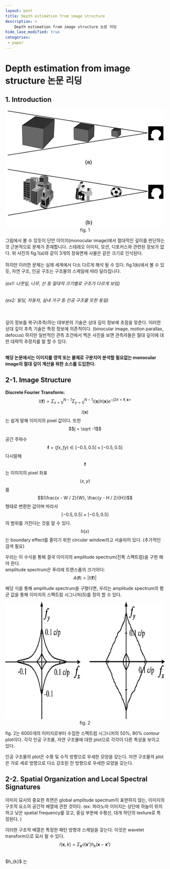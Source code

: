 ```yaml
---
layout: post
title: Depth estimation from image structure
description: >
    Depth estimation from image structure 논문 리딩
hide_lase_modified: true
categories:
 - paper
---
```


# Depth estimation from image structure 논문 리딩

## 1. Introduction

<p align="center">
<img src="/assets/img/etc/graduation01.gif"  width="600" height="370">
<br> fig. 1
</p>

그림에서 볼 수 있듯이 단안 이미지(monocular image)에서 절대적인 깊이를 판단하는 것 근본적으로 문제가 존재합니다. 스테레오 이미지, 모션, 디포커스와 관련된 정보가 없다.
위 사진의 fig.1(a)와 같이 3개의 정육면체 사물은 같은 크기로 인식된다.
<br><br>
하지만 이러한 문제는 실제 세계에서 다소 다르게 해석 될 수 있다.
fig.1(b)에서 볼 수 있듯, 자연 구조, 인공 구조는 구조물의 스케일에 따라 달라집니다.

###### _(ex1: 나뭇잎, 나무, 산 등 절대적 크기별로 구조가 다르게 보임)_
###### _(ex2: 빌딩, 자동차, 실내 가구 등 인공 구조물 또한 동일)_
<br>
깊이 정보를 복구(추측)하는 대부분의 기술은 상대 깊이 정보에 초점을 맞춘다.
이러한 상대 깊이 추측 기술은 특정 정보에 의존적이다. (binocular image, motion parallax, defocus)
하지만 일반적인 관측 조건에서 찍은 사진을 보면 관측자들은 절대 깊이에 대한 대략적 추정치를 말 할 수 있다.
<br><br>

__해당 논문에서는 이미지를 영역 또는 물체로 구분지어 분석할 필요없는 monocular image의 절대 깊이 계산을 위한 소스를 도입한다.__

## 2-1. Image Structure

__Discrete Fourier Transform:__
<br>
$$
I(\mathbf{f}) = \Sigma_{x=0}^{N-1}\Sigma_{y=0}^{N-1}i(\mathbf{x})h(\mathbf{x})e^{-j2\pi<\mathbf{f}, \mathbf{x}>}
$$

$$i(\mathbf{x})$$는 쉽게 말해 이미지의 pixel 값이다. 또한 $$j = \sqrt -1$$

공간 주파수 $$\mathbf{f} = (fx, fy) \in [-0.5, 0.5] \times [-0.5, 0.5]$$
다시말해 $$\mathbf{f}$$는 이미지의 pixel 좌표 $$(x, y)$$를 $$(\frac{x - W / 2}{W}, \frac{y - H / 2}{H})$$형태로 변환한 값이며
따라서 $$[-0.5, 0.5] \times [-0.5, 0.5]$$의 범위를 가진다는 것을 알 수 있다.
$$h(x)$$는 boundary effect를 줄이기 위한 circular window라고 서술되어 있다. (추가적인 검색 필요)

우리는 이 수식을 통해 결국 이미지의 amplitude spectrum(진폭 스펙트럼)을 구현 해야 한다.<br>
amplitude spectrum은 푸리에 트랜스폼의 크기이다: $$A(\mathbf{f}) = |I(\mathbf{f})|$$

해당 식을 통해 amplitude spectrum을 구했다면, 우리는 amplitude spectrum의 평균 값을 통해 이미지의 스펙트럼 시그니처(S)를 정의 할 수 있다.

<p align="center">
<img src="/assets/img/etc/graduation02.gif"  width="600" height="370">
<br> fig. 2
</p>
fig. 2는 6000개의 이미지로부터 수집한 스펙트럼 시그니처의 50%, 80% contour plot이다.
각각 인공 구조물, 자연 구조물에 대한 plot으로 각각이 다른 특성을 보이고 있다.

인공 구조물의 plot은 수평 및 수직 방향으로 우세한 모양을 갖는다.
자연 구조물의 plot은 가로 세로 방향으로 다소 강조된 전 방향으로 우세한 모양을 갖는다.

## 2-2. Spatial Organization and Local Spectral Signatures

이미지 묘사의 중요한 측면은 global amplitude spectrum이 표현하지 않는, 이미지의 구조적 요소의 공간적 배열에 관한 것이다.
(ex: 파라노마 이미지는 상단에 하늘이 위치하고 낮은 spatial frequency를 갖고, 중심 부분에 수평선, 대개 하단의 texture로 특징된다. )

이러한 구조적 배열은 특정한 패턴 방향과 스케일을 갖는다. 이것은 wavelet transform으로 묘사 될 수 있다.
<br>
$$I(\mathbf{x}, k) = \Sigma_{\mathbf{x'}}i(\mathbf{x'})h_{k}(\mathbf{x} - \mathbf{x'})$$

<br>
$h_{k}$ 는  
